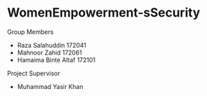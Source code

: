# WomenEmpowerment-sSecurity


Group Members
- Raza Salahuddin        172041
- Mahnoor Zahid          172061
- Hamaima Binte Altaf    172101

Project Supervisor 
- Muhammad Yasir Khan
